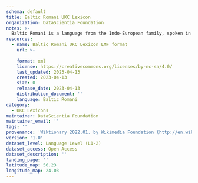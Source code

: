 ```yaml
---
schema: default
title: Baltic Romani UKC Lexicon
organization: DataScientia Foundation
notes: >-
  Baltic Romani is a language from the Indo-European family, spoken in Eurasia. The UKC Lexicon of Baltic Romani is represented as a lexico-semantic network. It consists of words, word senses, synsets, as well as sense-level and synset-level relationships.
resources:
  - name: Baltic Romani UKC Lexicon LMF format
    url: >-
      
    format: xml
    license: https://creativecommons.org/licenses/by-nc-sa/4.0/
    last_updated: 2023-04-13
    created: 2023-04-13
    size: 0
    release_date: 2023-04-13
    distribution_document: ''
    language: Baltic Romani
category:
  - UKC Lexicons
maintainer: DataScientia Foundation
maintainer_email: ''
tags: ''
provenance: 'Wiktionary 2022.01. by Wikimedia Foundation (http://en.wiktionary.org); Princeton WordNet 2.1 by Princeton University (https://wordnet.princeton.edu)'
version: '1.0'
dataset_level: Language Level (L1-2)
dataset_access: Open Access
dataset_description: ''
landing_page: ''
latitude_map: 56.23
longitude_map: 24.03
---
```

